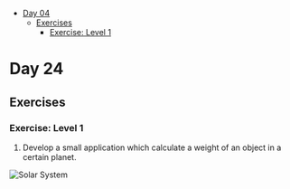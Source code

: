 - [Day 04](#day-04)
  - [Exercises](#exercises)
    - [Exercise: Level 1](#exercise-level-1)

# Day 24

## Exercises

### Exercise: Level 1

1. Develop a small application which calculate a weight of an object in a certain planet. 

![Solar System](./img/dom_min_project_solar_system_day_4.1.gif)
